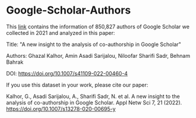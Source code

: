 # Google-Scholar-Authors

This <a href="https://drive.google.com/drive/folders/1v9nkcG2QasMX54Ejv2jVEpX_5DzB8xt2?usp=sharing">link</a> contains the information of 850,827 authors of Google Scholar we collected in 2021 and analyzed in this paper:

Title: "A new insight to the analysis of co-authorship in Google Scholar"

Authors: Ghazal Kalhor, Amin Asadi Sarijalou, Niloofar Sharifi Sadr, Behnam Bahrak

DOI: https://doi.org/10.1007/s41109-022-00460-4

If you use this dataset in your work, please cite our paper:

Kalhor, G., Asadi Sarijalou, A., Sharifi Sadr, N. et al. A new insight to the analysis of co-authorship in Google Scholar. Appl Netw Sci 7, 21 (2022). https://doi.org/10.1007/s13278-020-00695-y
